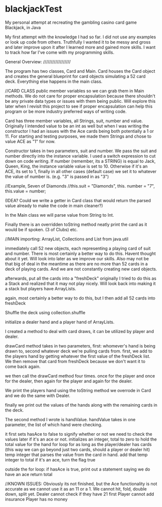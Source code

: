 # blackjackTest
My personal attempt at recreating the gambling casino card game Blackjack, in Java


My first attempt with the knowledge I had so far. I did not use any examples or look up code from others. Truthfully I wanted it to be messy and gross and later improve upon it after I learned more and gained more skills. I want to track how far I've come with my programming skills.

General Overview:
//////////////////

The program has two classes, Card and Main. Card houses the Card object and creates the general blueprint for card objects simulating a 52 card deck. Everything else happens in the main class.

//CARD CLASS
public member variables so we can grab them in Main methods. We do not care for proper encapsulation because there shouldn't be any private data types or issues with them being public. Will explore this later when I revisit this project to see if proper encapsulation can help this program or be more industry preferred ways of writing code.

Card has three member variables, all Strings, suit, number and value. Originally I intended value to be an int as well but when I was writing the constructor I had an issues with the Ace cards being both potentially a 1 or 11. For starting and testing purposes, we made them Strings and chose to value ACE as "1" for now.

Constructor takes in two parameters, suit and number. We pass the suit and number directly into the instance variable. I used a switch expression to cut down on code writing. If number (remember, its a STRING) is equal to Jack, Queen, King, the instance variable value is set to 10. Otherwise if it's an ACE, its set to 1, finally in all other cases (default case) we set it to whatever the value of number is. (e.g. "3" is passed in as "3")

//Example, Seven of Diamonds
//this.suit = "Diamonds", this. number = "7", this.value = number;

(IDEA? Could we write a getter in Card class that would return the parsed value already to make the code in main cleaner?)

In the Main class we will parse value from String to Int.

Finally there is an overridden toString method neatly print the card as it would be if spoken. (3 of Clubs) etc.

//MAIN
importing: ArrayList, Collections and List from java.util

immediately call 52 new objects, each representing a playing card of suit and number.
There is most certainly a better way to do this. Havent thought about it yet. Will look into later as we improve our skills. Also may not be that big of deal in the meantime as there are no more than 52 cards in a deck of playing cards. And we are not constantly creating new card objects.

afterwards, put all the cards into a "freshDeck"
originally I tried to do this as a Stack and realized that it may not play nicely. Will look back into making it a stack but players have ArrayLists.

again, most certainly a better way to do this, but I then add all 52 cards into freshDeck

Shuffle the deck using collection.shuffle

initialize a dealer hand and a player hand of ArrayLists.

I created a method to deal with card draws, it can be utilized by player and dealer.

drawCard method takes in two parameters, first: whomever's hand is being drawn to, second whatever deck we're pulling cards from.
first, we add to the players hand by getting whatever the first value of the freshDeck list.
We then remove that card from freshDeck because we don't want it to come back again.

we then call the drawCard method four times. once for the player and once for the dealer, then again for the player and again for the dealer.

We print the players hand using the toString method we overrode in Card and we do the same with Dealer.

finally we print out the values of the hands along with the remaining cards in the deck.

The second method I wrote is handValue.
handValue takes in one parameter, the list of which hand were checking.

it first sets hasAce to false to signify whether or not we need to check the values later if it's an ace or not.
initializes an integer, total to zero to hold the total value for the hand
for loop for as long as the player/dealer has cards (this way we can go beyond just two cards, should a player or dealer hit)
temp integer that parses the value from the card in hand.
add that temp integer to total
if it's an ace, turn the flag true

outside the for loop:
if hasAce is true, print out a statement saying we do have an ace
return total


//KNOWN ISSUES:
Obviously its not finished, but the Ace functionality is not accurate as we cannot use it as an 11 or a 1.
We cannot hit, fold, double down, split yet.
Dealer cannot check if they have 21 first
Player cannot add insurance
Player has no money
